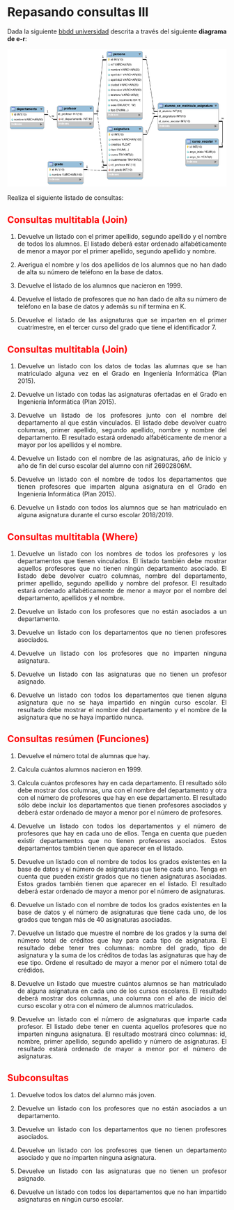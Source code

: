 <div align="justify">

# Repasando consultas III

Dada la siguiente [bbdd universidad](files/universidad.d) descrita a través del siguiente __diagrama de e-r__:

<img src="img/universidad.png">

Realiza el siguiente listado de consultas:

## <span style="color:red">Consultas multitabla (Join)<span>

1. Devuelve un listado con el primer apellido, segundo apellido y el nombre de todos los alumnos. El listado deberá estar ordenado alfabéticamente de menor a mayor por el primer apellido, segundo apellido y nombre.

2. Averigua el nombre y los dos apellidos de los alumnos que no han dado de alta su número de teléfono en la base de datos.

3. Devuelve el listado de los alumnos que nacieron en 1999.

4. Devuelve el listado de profesores que no han dado de alta su número de teléfono en la base de datos y además su nif termina en K.

5. Devuelve el listado de las asignaturas que se imparten en el primer cuatrimestre, en el tercer curso del grado que tiene el identificador 7.

## <span style="color:red">Consultas multitabla (Join)<span>

1. Devuelve un listado con los datos de todas las alumnas que se han matriculado alguna vez en el Grado en Ingeniería Informática (Plan 2015).

1. Devuelve un listado con todas las asignaturas ofertadas en el Grado en Ingeniería Informática (Plan 2015).

2. Devuelve un listado de los profesores junto con el nombre del departamento al que están vinculados. El listado debe devolver cuatro columnas, primer apellido, segundo apellido, nombre y nombre del departamento. El resultado estará ordenado alfabéticamente de menor a mayor por los apellidos y el nombre.

3. Devuelve un listado con el nombre de las asignaturas, año de inicio y año de fin del curso escolar del alumno con nif 26902806M.
      
5. Devuelve un listado con el nombre de todos los departamentos que tienen profesores que imparten alguna asignatura en el Grado en Ingeniería Informática (Plan 2015).

6. Devuelve un listado con todos los alumnos que se han matriculado en alguna asignatura durante el curso escolar 2018/2019.
## <span style="color:red">Consultas multitabla (Where)<span>

1. Devuelve un listado con los nombres de todos los profesores y los departamentos que tienen vinculados. El listado también debe mostrar aquellos profesores que no tienen ningún departamento asociado. El listado debe devolver cuatro columnas, nombre del departamento, primer apellido, segundo apellido y nombre del profesor. El resultado estará ordenado alfabéticamente de menor a mayor por el nombre del departamento, apellidos y el nombre.

2. Devuelve un listado con los profesores que no están asociados a un departamento.
    
3. Devuelve un listado con los departamentos que no tienen profesores asociados.

4. Devuelve un listado con los profesores que no imparten ninguna asignatura.

5. Devuelve un listado con las asignaturas que no tienen un profesor asignado.

6. Devuelve un listado con todos los departamentos que tienen alguna asignatura que no se haya impartido en ningún curso escolar. El resultado debe mostrar el nombre del departamento y el nombre de la asignatura que no se haya impartido nunca.


## <span style="color:red">Consultas resúmen (Funciones)<span>

1. Devuelve el número total de alumnas que hay.

2. Calcula cuántos alumnos nacieron en 1999.

3. Calcula cuántos profesores hay en cada departamento. El resultado sólo debe mostrar dos columnas, una con el nombre del departamento y otra con el número de profesores que hay en ese departamento. El resultado sólo debe incluir los departamentos que tienen profesores asociados y deberá estar ordenado de mayor a menor por el número de profesores.

4. Devuelve un listado con todos los departamentos y el número de profesores que hay en cada uno de ellos. Tenga en cuenta que pueden existir departamentos que no tienen profesores asociados. Estos departamentos también tienen que aparecer en el listado.

5. Devuelve un listado con el nombre de todos los grados existentes en la base de datos y el número de asignaturas que tiene cada uno. Tenga en cuenta que pueden existir grados que no tienen asignaturas asociadas. Estos grados también tienen que aparecer en el listado. El resultado deberá estar ordenado de mayor a menor por el número de asignaturas.

6. Devuelve un listado con el nombre de todos los grados existentes en la base de datos y el número de asignaturas que tiene cada uno, de los grados que tengan más de 40 asignaturas asociadas.

7. Devuelve un listado que muestre el nombre de los grados y la suma del número total de créditos que hay para cada tipo de asignatura. El resultado debe tener tres columnas: nombre del grado, tipo de asignatura y la suma de los créditos de todas las asignaturas que hay de ese tipo. Ordene el resultado de mayor a menor por el número total de crédidos.

8. Devuelve un listado que muestre cuántos alumnos se han matriculado de alguna asignatura en cada uno de los cursos escolares. El resultado deberá mostrar dos columnas, una columna con el año de inicio del curso escolar y otra con el número de alumnos matriculados.

9. Devuelve un listado con el número de asignaturas que imparte cada profesor. El listado debe tener en cuenta aquellos profesores que no imparten ninguna asignatura. El resultado mostrará cinco columnas: id, nombre, primer apellido, segundo apellido y número de asignaturas. El resultado estará ordenado de mayor a menor por el número de asignaturas.

## <span style="color:red">Subconsultas<span>

1. Devuelve todos los datos del alumno más joven.

2. Devuelve un listado con los profesores que no están asociados a un departamento.

3. Devuelve un listado con los departamentos que no tienen profesores asociados.
    
4. Devuelve un listado con los profesores que tienen un departamento asociado y que no imparten ninguna asignatura.

5. Devuelve un listado con las asignaturas que no tienen un profesor asignado.
    
6. Devuelve un listado con todos los departamentos que no han impartido asignaturas en ningún curso escolar.

</div>